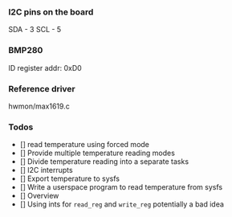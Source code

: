 ### I2C pins on the board

SDA - 3
SCL - 5

### BMP280
ID register addr: 0xD0

### Reference driver
hwmon/max1619.c

### Todos

- [] read temperature using forced mode
- [] Provide multiple temperature reading modes
- [] Divide temperature reading into a separate tasks
- [] I2C interrupts
- [] Export temperature to sysfs
- [] Write a userspace program to read temperature from sysfs
- [] Overview
- [] Using ints for `read_reg` and `write_reg` potentially a bad idea
